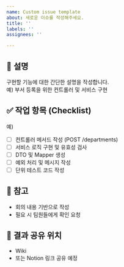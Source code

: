 ```yaml
---
name: Custom issue template
about: 새로운 이슈를 작성해주세요.
title: ''
labels: ''
assignees: ''

---
```


## 📝 설명
구현할 기능에 대한 간단한 설명을 작성합니다.  
예) 부서 등록을 위한 컨트롤러 및 서비스 구현

## ✅ 작업 항목 (Checklist)
예)
- [ ] 컨트롤러 메서드 작성 (POST /departments)  
- [ ] 서비스 로직 구현 및 유효성 검사  
- [ ] DTO 및 Mapper 생성  
- [ ] 예외 처리 및 메시지 작성  
- [ ] 단위 테스트 코드 작성

## 📎 참고
- 회의 내용 기반으로 작성
- 필요 시 팀원들에게 확인 요청

## 💬 결과 공유 위치
- Wiki
- 또는 Notion 링크 공유 예정
